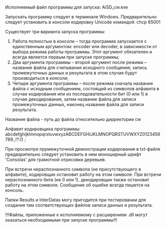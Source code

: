 Исполняемый файл программы для запуска: AiSD_cw.exe

Запускать программу следует в терминале Windows. 
Предварительно следует установить в консоли кодировку Unicode командой: chcp 65001

Существует три варианта запуска программы:
1) Работа полностью в консоли – тогда программа запускается с единственным аргументом: encoder или decoder, в зависимости от выбора режима работы программы. 
Этот аргумент обязателен и всегда является первым при запуске программы;
2) Два аргумента программы – второй аргумент после режима – название файла для считывания исходного сообщения; запись промежуточных данных и результата 
в этом случае будут производиться в консоли;
3) Четыре аргумента программы – после режима сначала название файла с исходным сообщением, состоящий из символов алфавита в случае кодирования или из 
последовательности бит (0 или 1) в случае декодирования, затем название файла для записи промежуточных данных, наконец название файла для записи результата.

Название файла - путь до файла относительно дирректории cw

Алфавит кодировщика программы: abcdefghijklmnopqrstuvwxyzABCDEFGHIJKLMNOPQRSTUVWXYZ0123456789.,!?:() ;

При просмотре пррмежуточной демонстрации кодирования в txt-файле предварительно следует установить в нем моноширный шрифт 'Consolas' для грамотной
отрисовки деревьев.

При встречи нераспознанного символа (не присутствующего в алфавите), кодировщик остановит работу на этом символе.
При встречи нераспознанного бита (не 0 или 1), декодировщик также остановит работу на этом символе.
Сообщение об ошибке всегда пишется на консоль.

Папки Results и InterDatas могу пригодится при тестировании для создания там соответствующих файлов записи данных и результата.

!!!Файлы, приложенные к исполняемому с расширением .dll могут оказаться необходимыми при запуске программы!!!
